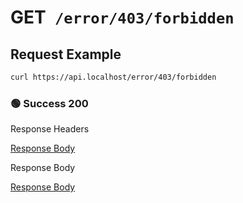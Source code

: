 # <span class="method-get">GET</span>` /error/403/forbidden`

## Request Example

```bash
curl https://api.localhost/error/403/forbidden
```

<!-- tabs:start -->

### **🟢 Success 200**

<div class="code-title auto-refresh">Response Headers</div>

[Response Body](./get-403-forbidden/200-response-header.txt ':include :type=code')

<div class="code-title auto-refresh">Response Body</div>

[Response Body](./get-403-forbidden/200-response-body.txt ':include :type=code')

<!-- tabs:end -->
